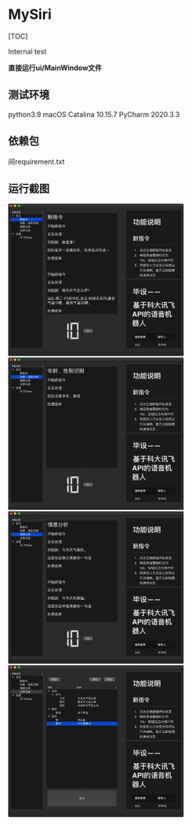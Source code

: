 # MySiri

[TOC]

Internal test

**直接运行ui/MainWindow文件**

## 测试环境
python3.9
macOS Catalina 10.15.7
PyCharm 2020.3.3

## 依赖包
间requirement.txt

## 运行截图

<img src="README.assets/image-20210315135420059.png" alt="image-20210315135420059" style="zoom:35%;" />

<img src="README.assets/image-20210315135444687.png" alt="image-20210315135444687" style="zoom:35%;" />

<img src="README.assets/image-20210315135503368.png" alt="image-20210315135503368" style="zoom:35%;" />

<img src="README.assets/image-20210315135530377.png" alt="image-20210315135530377" style="zoom:35%;" />